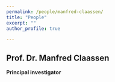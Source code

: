 ```yaml
---
permalink: /people/manfred-claassen/
title: "People"
excerpt: ""
author_profile: true

---
```



## Prof. Dr. Manfred Claassen
**Principal investigator**